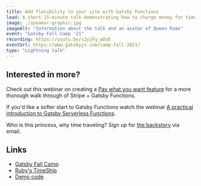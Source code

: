```yaml
---
title: Add flexibility to your site with Gatsby Functions
lead: A short 15-minute talk demonstrating how to charge money for time travels using Stripe and let the travelers know if they found the princess or not using SendGrid.
image: ./speaker-graphic.jpg
imageAlt: "Information about the talk and an avatar of Queen Raae"
event: "Gatsby Fall Camp '21"
recording: https://youtu.be/s2yjFq_wDsE
eventUrl: https://www.gatsbyjs.com/camp-fall-2021/
type: "Lightning talk"
---
```


## Interested in more?

Check out this webinar on creating a [Pay what you want feature](https://www.crowdcast.io/e/get-paid-through-a) for a more thorough walk through of Stripe + Gatsby Functions.

If you'd like a softer start to Gatsby Functions watch the webinar [A practical introduction to Gatsby Serverless Functions](https://www.crowdcast.io/e/a-practical-introduction).

Who is this princess, why time traveling? Sign up for [the backstory](/ruby) via email.

## Links

- [Gatsby Fall Camp](https://www.gatsbyjs.com/camp-fall-2021/)
- [Ruby's TimeShip](/ruby/)
- [Demo code](https://github.com/queen-raae/gatsby-fall-camp-2021)
